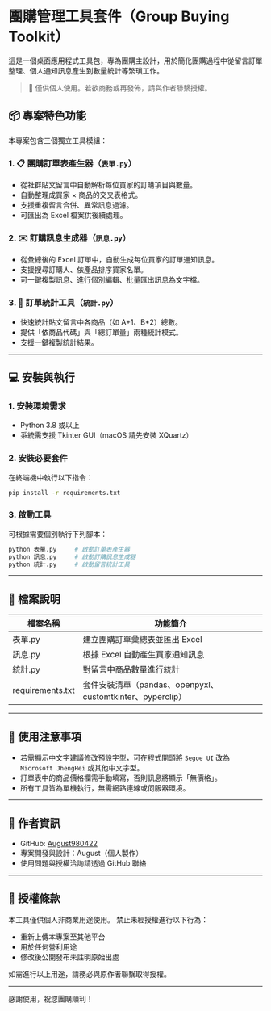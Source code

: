 # 團購管理工具套件（Group Buying Toolkit）

這是一個桌面應用程式工具包，專為團購主設計，用於簡化團購過程中從留言訂單整理、個人通知訊息產生到數量統計等繁瑣工作。

> 📌 僅供個人使用。若欲商務或再發佈，請與作者聯繫授權。


## 📦 專案特色功能

本專案包含三個獨立工具模組：

### 1. 📋 團購訂單表產生器（`表單.py`）

- 從社群貼文留言中自動解析每位買家的訂購項目與數量。
- 自動整理成買家 × 商品的交叉表格式。
- 支援重複留言合併、異常訊息過濾。
- 可匯出為 Excel 檔案供後續處理。

### 2. ✉️ 訂購訊息生成器（`訊息.py`）

- 從彙總後的 Excel 訂單中，自動生成每位買家的訂單通知訊息。
- 支援搜尋訂購人、依產品排序買家名單。
- 可一鍵複製訊息、進行個別編輯、批量匯出訊息為文字檔。

### 3. 🧮 訂單統計工具（`統計.py`）

- 快速統計貼文留言中各商品（如 A+1、B*2）總數。
- 提供「依商品代碼」與「總訂單量」兩種統計模式。
- 支援一鍵複製統計結果。

---

## 💻 安裝與執行

### 1. 安裝環境需求

- Python 3.8 或以上
- 系統需支援 Tkinter GUI（macOS 請先安裝 XQuartz）

### 2. 安裝必要套件

在終端機中執行以下指令：

```bash
pip install -r requirements.txt
````

### 3. 啟動工具

可根據需要個別執行下列腳本：

```bash
python 表單.py     # 啟動訂單表產生器
python 訊息.py     # 啟動訂購訊息生成器
python 統計.py     # 啟動留言統計工具
```

---

## 📁 檔案說明

| 檔案名稱             | 功能簡介                                            |
| ---------------- | ----------------------------------------------- |
| 表單.py            | 建立團購訂單彙總表並匯出 Excel                              |
| 訊息.py            | 根據 Excel 自動產生買家通知訊息                             |
| 統計.py            | 對留言中商品數量進行統計                                    |
| requirements.txt | 套件安裝清單（pandas、openpyxl、customtkinter、pyperclip） |

---

## 📝 使用注意事項

* 若需顯示中文字建議修改預設字型，可在程式開頭將 `Segoe UI` 改為 `Microsoft JhengHei` 或其他中文字型。
* 訂單表中的商品價格欄需手動填寫，否則訊息將顯示「無價格」。
* 所有工具皆為單機執行，無需網路連線或伺服器環境。

---

## 👤 作者資訊

* GitHub: [August980422](https://github.com/August980422)
* 專案開發與設計：August（個人製作）
* 使用問題與授權洽詢請透過 GitHub 聯絡

---

## 📄 授權條款

本工具僅供個人非商業用途使用。
禁止未經授權進行以下行為：

* 重新上傳本專案至其他平台
* 用於任何營利用途
* 修改後公開發布未註明原始出處

如需進行以上用途，請務必與原作者聯繫取得授權。

---

感謝使用，祝您團購順利！

```
